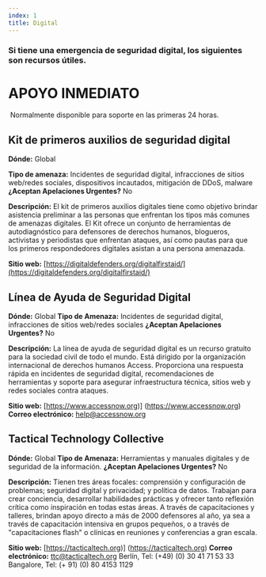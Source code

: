 ```yaml
---
index: 1
title: Digital
---
```

### Si tiene una emergencia de seguridad digital, los siguientes son recursos útiles.

# APOYO INMEDIATO

 Normalmente disponible para soporte en las primeras 24 horas.

## Kit de primeros auxilios de seguridad digital

**Dónde:** Global

**Tipo de amenaza:** Incidentes de seguridad digital, infracciones de sitios web/redes sociales, dispositivos incautados, mitigación de DDoS, malware
**¿Aceptan Apelaciones Urgentes?** No

**Descripción:** El kit de primeros auxilios digitales tiene como objetivo brindar asistencia preliminar a las personas que enfrentan los tipos más comunes de amenazas digitales. El Kit ofrece un conjunto de herramientas de autodiagnóstico para defensores de derechos humanos, blogueros, activistas y periodistas que enfrentan ataques, así como pautas para que los primeros respondedores digitales asistan a una persona amenazada.

**Sitio web:** [https://digitaldefenders.org/digitalfirstaid/](https://digitaldefenders.org/digitalfirstaid/)

## Línea de Ayuda de Seguridad Digital

**Dónde:** Global
**Tipo de Amenaza:** Incidentes de seguridad digital, infracciones de sitios web/redes sociales
**¿Aceptan Apelaciones Urgentes?** No

**Descripción:** La línea de ayuda de seguridad digital es un recurso gratuito para la sociedad civil de todo el mundo. Está dirigido por la organización internacional de derechos humanos Access. Proporciona una respuesta rápida en incidentes de seguridad digital, recomendaciones de herramientas y soporte para asegurar infraestructura técnica, sitios web y redes sociales contra ataques.

**Sitio web:** [https://www.accessnow.org)] (https://www.accessnow.org)
**Correo electrónico:** help@accessnow.org

## Tactical Technology Collective

**Dónde:** Global
**Tipo de Amenaza:** Herramientas y manuales digitales y de seguridad de la información.
**¿Aceptan Apelaciones Urgentes?** No

**Descripción:** Tienen tres áreas focales: comprensión y configuración de problemas; seguridad digital y privacidad; y política de datos. Trabajan para crear conciencia, desarrollar habilidades prácticas y ofrecer tanto reflexión crítica como inspiración en todas estas áreas. A través de capacitaciones y talleres, brindan apoyo directo a más de 2000 defensores al año, ya sea a través de capacitación intensiva en grupos pequeños, o a través de "capacitaciones flash" o clínicas en reuniones y conferencias a gran escala.

**Sitio web:** [https://tacticaltech.org)] (https://tacticaltech.org)
**Correo electrónico:** ttc@tacticaltech.org
Berlín, Tel: (+49) (0) 30 41 71 53 33
Bangalore, Tel: (+ 91) (0) 80 4153 1129